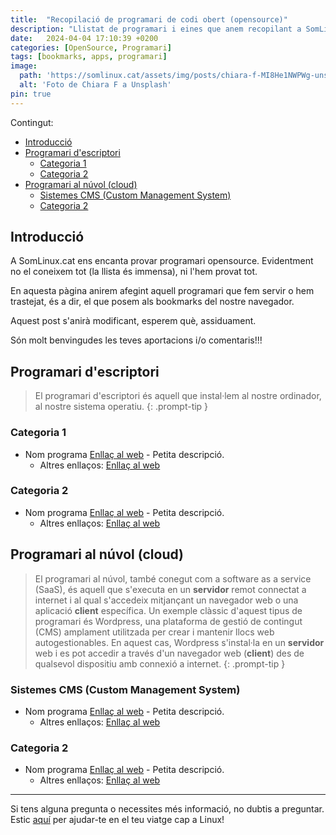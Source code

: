 ```yaml
---
title:  "Recopilació de programari de codi obert (opensource)"
description: "Llistat de programari i eines que anem recopilant a SomLinux.cat"
date:   2024-04-04 17:10:39 +0200
categories: [OpenSource, Programari]
tags: [bookmarks, apps, programari]
image:
  path: 'https://somlinux.cat/assets/img/posts/chiara-f-MI8He1NWPWg-unsplash.jpg'
  alt: 'Foto de Chiara F a Unsplash'
pin: true
---
```

Contingut:
- [Introducció](#introducció)
- [Programari d'escriptori](#programari-descriptori)
  - [Categoria 1](#categoria-1)
  - [Categoria 2](#categoria-2)
- [Programari al núvol (cloud)](#programari-al-núvol-cloud)
  - [Sistemes CMS (Custom Management System)](#sistemes-cms-custom-management-system)
  - [Categoria 2](#categoria-2-1)

## Introducció

A SomLinux.cat ens encanta provar programari opensource. Evidentment no el coneixem tot (la llista és immensa), ni l'hem provat tot.

En aquesta pàgina anirem afegint aquell programari que fem servir o hem trastejat, és a dir, el que posem als bookmarks del nostre navegador.

Aquest post s'anirà modificant, esperem què, assiduament.

Són molt benvingudes les teves aportacions i/o comentaris!!!

## Programari d'escriptori

> El programari d'escriptori és aquell que instal·lem al nostre ordinador, al nostre sistema operatiu. 
{: .prompt-tip }

### Categoria 1

- Nom programa [Enllaç al web](#) - Petita descripció. 
  - Altres enllaços: [Enllaç al web](#)

### Categoria 2

- Nom programa [Enllaç al web](#) - Petita descripció. 
  - Altres enllaços: [Enllaç al web](#)

## Programari al núvol (cloud)

> El programari al núvol, també conegut com a software as a service (SaaS), és aquell que s'executa en un **servidor** remot connectat a internet i al qual s'accedeix mitjançant un navegador web o una aplicació **client** específica. Un exemple clàssic d'aquest tipus de programari és Wordpress, una plataforma de gestió de contingut (CMS) amplament utilitzada per crear i mantenir llocs web autogestionables. En aquest cas, Wordpress s'instal·la en un **servidor** web i es pot accedir a través d'un navegador web (**client**) des de qualsevol dispositiu amb connexió a internet.
{: .prompt-tip }

### Sistemes CMS (Custom Management System)

- Nom programa [Enllaç al web](#) - Petita descripció. 
  - Altres enllaços: [Enllaç al web](#)

### Categoria 2

- Nom programa [Enllaç al web](#) - Petita descripció. 
  - Altres enllaços: [Enllaç al web](#)

---

Si tens alguna pregunta o necessites més informació, no dubtis a preguntar. Estic [aquí](mailto:suport@somlinux.cat) per ajudar-te en el teu viatge cap a Linux!